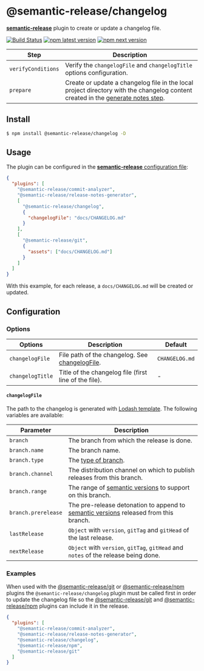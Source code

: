 # @semantic-release/changelog

[**semantic-release**](https://github.com/semantic-release/semantic-release) plugin to create or update a changelog file.

[![Build Status](https://github.com/semantic-release/changelog/workflows/Test/badge.svg)](https://github.com/semantic-release/changelog/actions?query=workflow%3ATest+branch%3Amaster) [![npm latest version](https://img.shields.io/npm/v/@semantic-release/changelog/latest.svg)](https://www.npmjs.com/package/@semantic-release/changelog)
[![npm next version](https://img.shields.io/npm/v/@semantic-release/changelog/next.svg)](https://www.npmjs.com/package/@semantic-release/changelog)

| Step               | Description                                                                                                                                                                                           |
| ------------------ | ----------------------------------------------------------------------------------------------------------------------------------------------------------------------------------------------------- |
| `verifyConditions` | Verify the `changelogFile` and `changelogTitle` options configuration.                                                                                                                                |
| `prepare`          | Create or update a changelog file in the local project directory with the changelog content created in the [generate notes step](https://github.com/semantic-release/semantic-release#release-steps). |

## Install

```bash
$ npm install @semantic-release/changelog -D
```

## Usage

The plugin can be configured in the [**semantic-release** configuration file](https://github.com/semantic-release/semantic-release/blob/master/docs/usage/configuration.md#configuration):

```json
{
  "plugins": [
    "@semantic-release/commit-analyzer",
    "@semantic-release/release-notes-generator",
    [
      "@semantic-release/changelog",
      {
        "changelogFile": "docs/CHANGELOG.md"
      }
    ],
    [
      "@semantic-release/git",
      {
        "assets": ["docs/CHANGELOG.md"]
      }
    ]
  ]
}
```

With this example, for each release, a `docs/CHANGELOG.md` will be created or updated.

## Configuration

### Options

| Options          | Description                                                       | Default        |
| ---------------- | ----------------------------------------------------------------- | -------------- |
| `changelogFile`  | File path of the changelog.  See [changelogFile](#changelogFile). | `CHANGELOG.md` |
| `changelogTitle` | Title of the changelog file (first line of the file).             | -              |

#### `changelogFile`

The path to the changelog is generated with [Lodash template](https://lodash.com/docs#template). The following variables are available:

| Parameter           | Description                                                                                                                             |
|---------------------|-----------------------------------------------------------------------------------------------------------------------------------------|
| `branch`            | The branch from which the release is done.                                                                                              |
| `branch.name`       | The branch name.                                                                                                                        |
| `branch.type`       | The [type of branch](https://github.com/semantic-release/semantic-release/blob/beta/docs/usage/workflow-configuration.md#branch-types). |
| `branch.channel`    | The distribution channel on which to publish releases from this branch.                                                                 |
| `branch.range`      | The range of [semantic versions](https://semver.org) to support on this branch.                                                         |
| `branch.prerelease` | The pre-release detonation to append to [semantic versions](https://semver.org) released from this branch.                              |
| `lastRelease`       | `Object` with `version`, `gitTag` and `gitHead` of the last release.                                                                    |
| `nextRelease`       | `Object` with `version`, `gitTag`, `gitHead` and `notes` of the release being done.                                                     |


### Examples

When used with the [@semantic-release/git](https://github.com/semantic-release/git) or [@semantic-release/npm](https://github.com/semantic-release/npm) plugins the `@semantic-release/changelog` plugin must be called first in order to update the changelog file so the [@semantic-release/git](https://github.com/semantic-release/git) and [@semantic-release/npm](https://github.com/semantic-release/npm) plugins can include it in the release.

```json
{
  "plugins": [
    "@semantic-release/commit-analyzer",
    "@semantic-release/release-notes-generator",
    "@semantic-release/changelog",
    "@semantic-release/npm",
    "@semantic-release/git"
  ]
}
```
